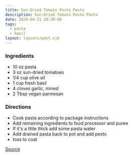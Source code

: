 ```yaml
---
title: Sun-Dried Tomato Pesto Pasta
description: Sun-Dried Tomato Pesto Pasta
date: 2020-04-21 20:39:00
tags:
  - pasta
  - basil
layout: layouts/post.njk
---
```


### Ingredients

- 10 oz pasta
- 3 oz sun-dried tomatoes
- 1/4 cup olive oil
- 1 cup fresh basil
- 4 cloves garlic, mined
- 2 Tbsp vegan parmesan

### Directions

- Cook pasta according to package instructions
- Add remaining ingredients to food processor and puree
- If it's a little thick add some pasta water
- Add drained pasta back to pot and add pesto
- toss to coat

[Source](https://minimalistbaker.com/sun-dried-tomato-pesto-pasta-vegan-gf/)
